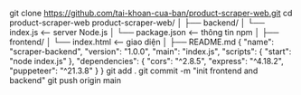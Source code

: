git clone https://github.com/tai-khoan-cua-ban/product-scraper-web.git
cd product-scraper-web
product-scraper-web/
│
├── backend/
│   └── index.js         <-- server Node.js
│   └── package.json     <-- thông tin npm
│
├── frontend/
│   └── index.html       <-- giao diện
│
├── README.md
{
  "name": "scraper-backend",
  "version": "1.0.0",
  "main": "index.js",
  "scripts": {
    "start": "node index.js"
  },
  "dependencies": {
    "cors": "^2.8.5",
    "express": "^4.18.2",
    "puppeteer": "^21.3.8"
  }
}
git add .
git commit -m "init frontend and backend"
git push origin main

